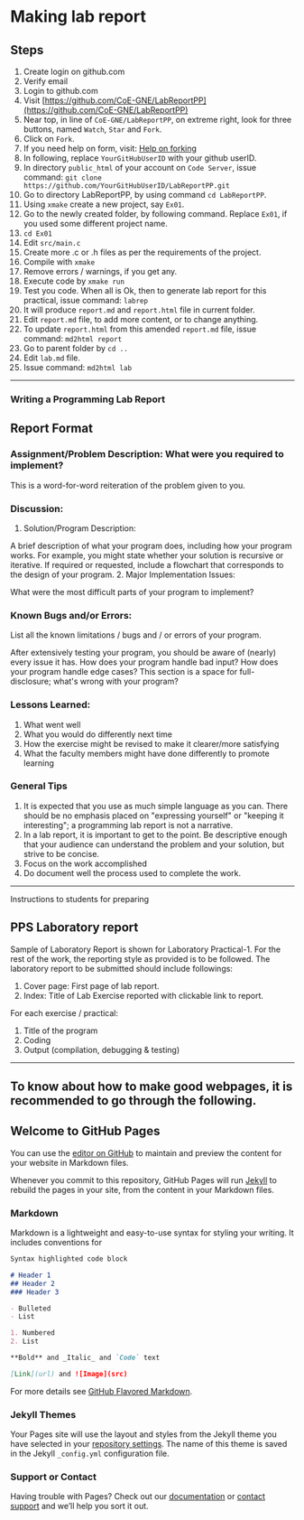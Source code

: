 # Making lab report

## Steps

1. Create login on github.com
1. Verify email
1. Login to github.com
1. Visit [https://github.com/CoE-GNE/LabReportPP](https://github.com/CoE-GNE/LabReportPP)
1. Near top, in line of `CoE-GNE/LabReportPP`, on extreme right, look for three buttons, named `Watch`, `Star` and `Fork`.
1. Click on `Fork`.
1. If you need help on form, visit: [Help on forking](https://docs.github.com/en/github/getting-started-with-github/fork-a-repo)
1. In following, replace `YourGitHubUserID` with your github userID.
1. In directory `public_html` of your account on `Code Server`, issue command: `git clone https://github.com/YourGitHubUserID/LabReportPP.git`
1. Go to directory LabReportPP, by using command `cd LabReportPP`.
1. Using `xmake` create a new project, say `Ex01`.
1. Go to the newly created folder, by following command. Replace `Ex01`, if you used some different project name.
1. `cd Ex01`
1. Edit `src/main.c`
1. Create more .c or .h files as per the requirements of the project.
1. Compile with `xmake`
1. Remove errors / warnings, if you get any.
1. Execute code by `xmake run`
1. Test you code. When all is Ok, then to generate lab report for this practical, issue command: `labrep`
1. It will produce `report.md` and `report.html` file in current folder.
1. Edit `report.md` file, to add more content, or to change anything.
1. To update `report.html` from this amended `report.md` file, issue command: `md2html report`
1. Go to parent folder by `cd ..`
1. Edit `lab.md` file.
1. Issue command: `md2html lab`

---

### Writing a Programming Lab Report

## Report Format

### Assignment/Problem Description: What were you required to implement?

This is a word-for-word reiteration of the problem given to you.

### Discussion:

1. Solution/Program Description:

  A brief description of what your program does, including how your program works. For example, you might state whether your solution is recursive or iterative. If required or requested, include a flowchart that corresponds to the design of your program.
2. Major Implementation Issues:

  What were the most difficult parts of your program to implement?

### Known Bugs and/or Errors:

List all the known limitations / bugs and / or errors of your program.

After extensively testing your program, you should be aware of (nearly) every issue it has. How does your program handle bad input? How does your program handle edge cases? This section is a space for full-disclosure; what's wrong with your program?

### Lessons Learned:

1. What went well
2. What you would do differently next time
3. How the exercise might be revised to make it clearer/more satisfying
4. What the faculty members might have done differently to promote learning

### General Tips

1. It is expected that you use as much simple language as you can. There should be no emphasis placed on "expressing yourself" or "keeping it interesting"; a programming lab report is not a narrative.
1. In a lab report, it is important to get to the point. Be descriptive enough that your audience can understand the problem and your solution, but strive to be concise.
1. Focus on the work accomplished
1. Do document well the process used to complete the work.

-----

Instructions to students for preparing

## PPS Laboratory report

Sample of Laboratory Report is shown for Laboratory Practical-1. For the rest of the work, the reporting style as provided is to be followed. The laboratory report to be submitted should include followings:
1. Cover page: First page of lab report.
2. Index: Title of Lab Exercise reported with clickable link to report.

For each exercise / practical:

1. Title of the program
1. Coding
1. Output (compilation, debugging & testing)

---
## To know about how to make good webpages, it is recommended to go through the following.

## Welcome to GitHub Pages

You can use the [editor on GitHub](https://github.com/CoE-GNE/LabReportPP/edit/main/README.md) to maintain and preview the content for your website in Markdown files.

Whenever you commit to this repository, GitHub Pages will run [Jekyll](https://jekyllrb.com/) to rebuild the pages in your site, from the content in your Markdown files.

### Markdown

Markdown is a lightweight and easy-to-use syntax for styling your writing. It includes conventions for

```markdown
Syntax highlighted code block

# Header 1
## Header 2
### Header 3

- Bulleted
- List

1. Numbered
2. List

**Bold** and _Italic_ and `Code` text

[Link](url) and ![Image](src)
```

For more details see [GitHub Flavored Markdown](https://guides.github.com/features/mastering-markdown/).

### Jekyll Themes

Your Pages site will use the layout and styles from the Jekyll theme you have selected in your [repository settings](https://github.com/CoE-GNE/LabReportPP/settings). The name of this theme is saved in the Jekyll `_config.yml` configuration file.

### Support or Contact

Having trouble with Pages? Check out our [documentation](https://docs.github.com/categories/github-pages-basics/) or [contact support](https://support.github.com/contact) and we’ll help you sort it out.
